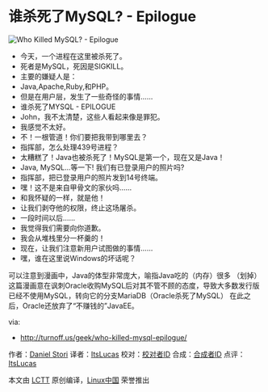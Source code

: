 谁杀死了MySQL? - Epilogue
===============

![Who Killed MySQL? - Epilogue](http://turnoff.us/image/en/who-killed-mysql-epilogue.png)

- 今天，一个进程在这里被杀死了。
- 死者是MySQL，死因是SIGKILL。
- 主要的嫌疑人是：
- Java,Apache,Ruby,和PHP。
- 但是在用户层，发生了一些奇怪的事情……
- 谁杀死了MYSQL - EPILOGUE
- John，我不太清楚，这些人看起来像是罪犯。
- 我感觉不太好。
- 不！一根管道！你们要把我带到哪里去？
- 指挥部，怎么处理439号进程？
- 太糟糕了！Java也被杀死了！MySQL是第一个，现在又是Java！
- Java, MySQL...等一下! 我们有已登录用户的照片吗?
- 指挥部，把已登录用户的照片发到14号终端。
- 嘿！这不是来自甲骨文的家伙吗……
- 和我怀疑的一样，就是他！
- 让我们剥夺他的权限，终止这场屠杀。
- 一段时间以后……
- 我觉得我们需要向你道歉。
- 我会从堆栈里分一杯羹的！
- 现在，让我们注意新用户试图做的事情……
- 嘿，谁在这里说Windows的坏话呢？

可以注意到漫画中，Java的体型非常庞大，喻指Java吃的（内存）很多 （划掉）
这篇漫画意在讽刺Oracle收购MySQL后对其不管不顾的态度，导致大多数发行版已经不使用MySQL，转向它的分支MariaDB（Oracle杀死了MySQL）
在此之后，Oracle还放弃了“不赚钱的”JavaEE。

via:
- http://turnoff.us/geek/who-killed-mysql-epilogue/

作者：[Daniel Stori][a]
译者：[ItsLucas](https://github.com/ItsLucas)
校对：[校对者ID](https://github.com/校对者ID)
合成：[合成者ID](https://github.com/合成者ID)
点评：[ItsLucas](https://github.com/ItsLucas)

本文由 [LCTT](https://github.com/LCTT/TranslateProject) 原创编译，[Linux中国](https://linux.cn/) 荣誉推出

[a]:http://turnoff.us/about/
